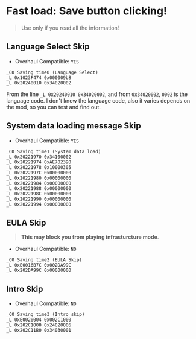 # Fast load: Save button clicking!

> Use only if you read all the information!
## Language Select Skip

- Overhaul Compatible: `YES`
```
_C0 Saving time0 (Language Select)
_L 0x1023F474 0x000009b8
_L 0x20240010 0x34020002
```
From the line `_L 0x20240010 0x34020002`, and from `0x34020002`, `0002` is the language code.
I don't know the language code, also it varies depends on the mod, so you can test and find out.

## System data loading message Skip

- Overhaul Compatible: `YES`
```
_C0 Saving time1 (System data load)
_L 0x20221970 0x34100002
_L 0x20221974 0xAE702390
_L 0x20221978 0x10000305
_L 0x2022197C 0x00000000
_L 0x20221980 0x00000000
_L 0x20221984 0x00000000
_L 0x20221988 0x00000000
_L 0x2022198C 0x00000000
_L 0x20221990 0x00000000
_L 0x20221994 0x00000000
```

## EULA Skip
> **This may block you from playing infrasturcture mode**.
- Overhaul Compatible: `NO`
```
_C0 Saving time2 (EULA Skip)
_L 0xE0016B7C 0x002DA99C
_L 0x202DA99C 0x00000000
```


## Intro Skip
- Overhaul Compatible: `NO`
```
_C0 Saving time3 (Intro skip)
_L 0xE0020004 0x002C1000
_L 0x202C1000 0x24020006
_L 0x202C11B0 0x34030001
```